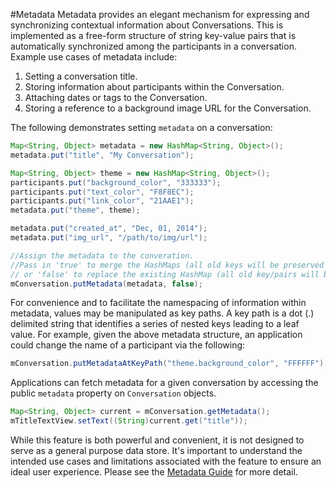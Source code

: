 #Metadata
Metadata provides an elegant mechanism for expressing and synchronizing contextual information about Conversations. This is implemented as a free-form structure of string key-value pairs that is automatically synchronized among the participants in a conversation. Example use cases of metadata include:

1. Setting a conversation title.
2. Storing information about participants within the Conversation.
3. Attaching dates or tags to the Conversation.
4. Storing a reference to a background image URL for the Conversation.

The following demonstrates setting `metadata` on a conversation: 

```java
Map<String, Object> metadata = new HashMap<String, Object>();
metadata.put("title", "My Conversation");

Map<String, Object> theme = new HashMap<String, Object>();
participants.put("background_color", "333333");
participants.put("text_color", "F8F8EC");
participants.put("link_color", "21AAE1");
metadata.put("theme", theme);

metadata.put("created_at", "Dec, 01, 2014");
metadata.put("img_url", "/path/to/img/url");

//Assign the metadata to the converation. 
//Pass in 'true' to merge the HashMaps (all old keys will be preserved and new values will be set) 
// or 'false' to replace the existing HashMap (all old key/pairs will be lost) 
mConversation.putMetadata(metadata, false);
```

For convenience and to facilitate the namespacing of information within metadata, values may be manipulated as key paths. A key path is a dot (.) delimited string that identifies a series of nested keys leading to a leaf value. For example, given the above metadata structure, an application could change the name of a participant via the following: 

```java
mConversation.putMetadataAtKeyPath("theme.background_color", "FFFFFF");
```

Applications can fetch metadata for a given conversation by accessing the public `metadata` property on `Conversation` objects. 

```java
Map<String, Object> current = mConversation.getMetadata();
mTitleTextView.setText((String)current.get("title"));
```

While this feature is both powerful and convenient, it is not designed to serve as a general purpose data store. It's important to understand the intended use cases and limitations associated with the feature to ensure an ideal user experience. Please see the [Metadata Guide](../guides#metadata) for more detail.
